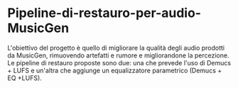 # Pipeline-di-restauro-per-audio-MusicGen
L'obiettivo del progetto è quello di migliorare la qualità degli audio prodotti da MusicGen, rimuovendo artefatti e rumore e migliorandone la percezione. Le pipeline di restauro proposte sono due: una che prevede l'uso di Demucs + LUFS e un'altra che aggiunge un equalizzatore parametrico (Demucs + EQ +LUFS).
